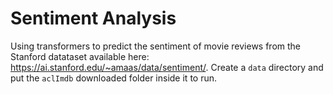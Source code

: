 # Sentiment Analysis

Using transformers to predict the sentiment of movie reviews from the Stanford datataset available here: https://ai.stanford.edu/~amaas/data/sentiment/. 
Create a `data` directory and put the `aclImdb` downloaded folder inside it to run.
